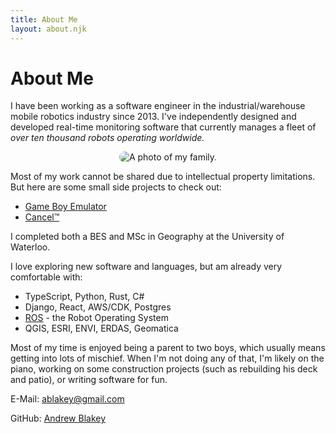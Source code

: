 ```yaml
---
title: About Me
layout: about.njk
---
```


# About Me

I have been working as a software engineer in the industrial/warehouse mobile robotics industry since 2013. I've independently designed and developed real-time monitoring software that currently manages a fleet of *over ten thousand robots operating worldwide.*

<div style="display: flex; justify-content: center;">
    <img src="{{ '/images/about.jpg' | url }}" alt="A photo of my family." style="border-radius: 10px">
</div>

Most of my work cannot be shared due to intellectual property limitations. But here are some small side projects to check out:

- [Game Boy Emulator](/posts/gameboy)
- [Cancel™](/posts/cancel/)

I completed both a BES and MSc in Geography at the University of Waterloo.

I love exploring new software and languages, but am already very comfortable with:

* TypeScript, Python, Rust, C#
* Django, React, AWS/CDK, Postgres
* [ROS](https://ros.org/) - the Robot Operating System
* QGIS, ESRI, ENVI, ERDAS, Geomatica

Most of my time is enjoyed being a parent to two boys, which usually means getting into lots of mischief. When I'm not doing any of that, I'm likely on the piano, working on some construction projects (such as rebuilding his deck and patio), or writing software for fun.

E-Mail: [ablakey@gmail.com](mailto:ablakey@gmail.com)

GitHub: [Andrew Blakey](https://github.com/ablakey)
